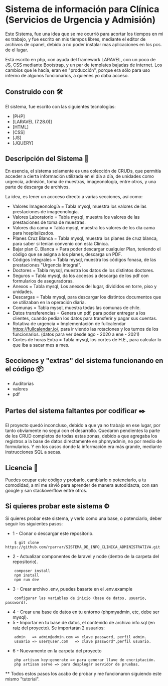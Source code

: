 # Sistema de información para Clínica (Servicios de Urgencia y Admisión)
Este Sistema, fue una idea que se me ocurrió para acortar los tiempos en mi ex trabajo, y fue escrito en mis tiempos libres, mediante el editor de archivos de cpanel, debido a no poder instalar mas aplicaciones en los pcs. de el lugar.

Está escrito en php, con ayuda del framework LARAVEL, con un poco de JS, CSS mediante Bootstrap, y un par de templates bajadas de internet.
Los cambios que le hacía, eran en "producción", porque era sólo para uso interno de algunos funcionarios, a quienes yo daba acceso.

## Construido con 🛠️
El sistema, fue escrito con las siguientes tecnologías:

* [PHP]
* [LARAVEL (7.28.0)]
* [HTML]
* [CSS]
* [JS]
* [JQUERY]

## Descripción del Sistema 📄
En esencia, el sistema solamente es una colección de CRUDs, que permitía acceder a cierta información utilizada en el día a día, de unidades como urgencia, admisión, toma de muestras, imageonología, entre otros, y una parte de descarga de archivos.

La idea, es tener un accceso directo a varias secciones, así como:

* Valores Imageonología = Tabla mysql, muestra los valores de las prestaciones de imageonología.
* Valores Laboratorio   = Tabla mysql, muestra los valores de las prestaciones de toma de muestras.
* Valores dia cama      = Tabla mysql, muestra los valores de los día cama para hospitalizados.
* Planes Cruz Blanca    = Tabla mysql, muestra los planes de cruz blanca, para saber si tenían convenio con esta Clínica.
* Bajar plan C. Blanca  = Para poder descargar cualquier Plan, teniendo el código que se asigna a los planes, descarga un PDF.
* Códigos Integrales    = Tabla mysql, muestra los códigos fonasa, de las prestaciones "Urgencia Integral".
* Doctores              = Tabla mysql, muestra los datos de los distintos doctores. 
* Seguros               = Tabla mysql, da los accesos a descarga de los pdf con formularios de aseguradoras. 
* Anexos                = Tabla mysql, Los anexos del lugar, divididos en torre, piso y unidades. 
* Descargas             = Tabla mysql, para descargar los distintos documentos que se utilizaban en la operación diaria.
* Comunas               = Tabla mysql, muestra todas las comunas de chile.
* Datos transferencias  = Genera un pdf, para poder entregar a los clientes, cuando pedían los datos para transferir y pagar sus cuentas.
* Rotativa de urgencia  = Implementación de fullcalendar https://fullcalendar.io/, para ir viendo las rotaciones y los turnos de los funcionarios.
(datos para ver desde ago - 2020 a ene - 2021)
* Cortes de horas Extra = Tabla mysql, los cortes de H.E., para calcular lo que iba a sacar mes a mes.

## Secciones y "extras" del sistema funcionando en el código 📦

* Auditorias
* valores
* pdf



## Partes del sistema faltantes por codificar ✒️

El proyecto quedó inconcluso, debido a que ya no trabajo en ese lugar, por tanto obviamente no seguí con el desarrollo.
Quedaron pendientes la parte de los CRUD completos de todas estas zonas, debido a que agregaba los registros a la base de datos directamente en phpmyadmin, no por medio de formularios.
Y en los casos donde la información era más grande, mediante instrucciones SQL a secas.

## Licencia 📄

Puedes ocupar este código y probarlo, cambiarlo o potenciarlo, a tu comodidad, a mi me sirvió para aprender de manera autodidacta, con san google y san stackoverflow entre otros.

## Si quieres probar este sistema ⚙️

Si quieres probar este sistema, y verlo como una base, o potenciarlo, deber seguir los siguientes pasos:



* 1 - Clonar o descargar este repositorio.
```
    $ git clone https://github.com/rparrar/SISTEMA_DE_INFO_CLINICA_ADMINISTRATIVA.git
```
* 2 - Actualizar componentes de laravel y node (dentro de la carpeta del repositorio).
```
    composer install
    npm install 
    npm run dev
```
* 3 - Crear archivo .env, puedes basarte en el .env.example
```
    configurar las variables de inicio (base de datos, usuario, password).
```
* 4 - Crear una base de datos en tu entorno (phpmyadmin, etc, debe ser mysql).
* 5 - Importar en tu base de datos, el contenido de archivo info.sql (en raiz del proyecto).
    Se importarán 2 usuarios:
```
    admin   => admin@admin.com => clave password, perfil admin.
    usuario => user@user.com   => clave password",perfil usuario.
```
* 6 - Nuevamente en la carpeta del proyecto
```
    php artisan key:generate => para generar llave de encriptación.
    php artisan serve => para desplegar servidor de pruebas.
```
** Todos estos pasos los acabo de probar y me funcionaron siguiendo este mismo "tutorial".
